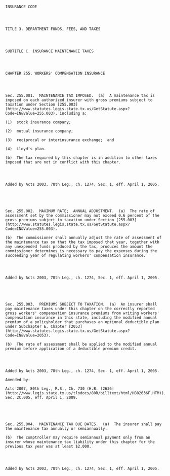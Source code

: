 ﻿
    
    
    	
    					
    
    
    INSURANCE CODE
    
      
    
    
    TITLE 3. DEPARTMENT FUNDS, FEES, AND TAXES
    
      
    
    
    SUBTITLE C. INSURANCE MAINTENANCE TAXES
    
      
    
    
    CHAPTER 255. WORKERS' COMPENSATION INSURANCE
    
      
    
    
    Sec. 255.001.  MAINTENANCE TAX IMPOSED.  (a)  A maintenance tax is imposed on each authorized insurer with gross premiums subject to taxation under Section [255.003](http://www.statutes.legis.state.tx.us/GetStatute.aspx?Code=IN&Value=255.003), including a:
    
    (1)  stock insurance company;
    
    (2)  mutual insurance company;
    
    (3)  reciprocal or interinsurance exchange;  and
    
    (4)  Lloyd's plan.
    
    (b)  The tax required by this chapter is in addition to other taxes imposed that are not in conflict with this chapter.
    
    
    
    
    Added by Acts 2003, 78th Leg., ch. 1274, Sec. 1, eff. April 1, 2005.
    
    
    
    
    
    Sec. 255.002.  MAXIMUM RATE;  ANNUAL ADJUSTMENT.  (a)  The rate of assessment set by the commissioner may not exceed 0.6 percent of the gross premiums subject to taxation under Section [255.003](http://www.statutes.legis.state.tx.us/GetStatute.aspx?Code=IN&Value=255.003).
    
    (b)  The commissioner shall annually adjust the rate of assessment of the maintenance tax so that the tax imposed that year, together with any unexpended funds produced by the tax, produces the amount the commissioner determines is necessary to pay the expenses during the succeeding year of regulating workers' compensation insurance.
    
    
    
    
    Added by Acts 2003, 78th Leg., ch. 1274, Sec. 1, eff. April 1, 2005.
    
    
    
    
    
    Sec. 255.003.  PREMIUMS SUBJECT TO TAXATION.  (a)  An insurer shall pay maintenance taxes under this chapter on the correctly reported gross workers' compensation insurance premiums from writing workers' compensation insurance in this state, including the modified annual premium of a policyholder that purchases an optional deductible plan under Subchapter E, Chapter [2053](http://www.statutes.legis.state.tx.us/GetStatute.aspx?Code=IN&Value=2053).
    
    (b)  The rate of assessment shall be applied to the modified annual premium before application of a deductible premium credit.
    
    
    
    
    Added by Acts 2003, 78th Leg., ch. 1274, Sec. 1, eff. April 1, 2005.
    
    Amended by: 
    
    Acts 2007, 80th Leg., R.S., Ch. 730 (H.B. [2636](http://www.legis.state.tx.us/tlodocs/80R/billtext/html/HB02636F.HTM)), Sec. 2C.005, eff. April 1, 2009.
    
    
    
    
    
    Sec. 255.004.  MAINTENANCE TAX DUE DATES.  (a)  The insurer shall pay the maintenance tax annually or semiannually.
    
    (b)  The comptroller may require semiannual payment only from an insurer whose maintenance tax liability under this chapter for the previous tax year was at least $2,000.
    
    
    
    
    Added by Acts 2003, 78th Leg., ch. 1274, Sec. 1, eff. April 1, 2005.
    
    
    
    
    				
